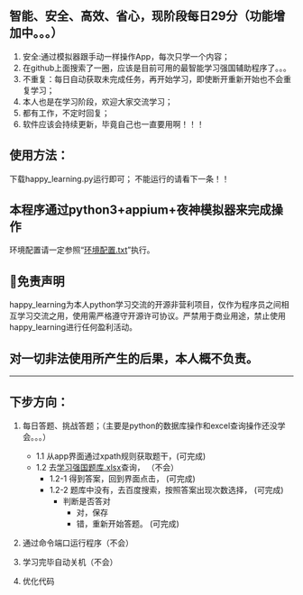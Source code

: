 ## 智能、安全、高效、省心，现阶段每日29分（功能增加中。。。）
1. 安全:通过模拟器跟手动一样操作App，每次只学一个内容；
2. 在github上面搜索了一圈，应该是目前可用的最智能学习强国辅助程序了。。。
3. 不重复：每日自动获取未完成任务，再开始学习，即使断开重新开始也不会重复学习；
4. 本人也是在学习阶段，欢迎大家交流学习；
5. 都有工作，不定时回复；
6. 软件应该会持续更新，毕竟自己也一直要用啊！！！


## 使用方法：
下载happy_learning.py运行即可；
不能运行的请看下一条！！

##  本程序通过python3+appium+夜神模拟器来完成操作
环境配置请一定参照“[环境配置.txt](https://github.com/Kleverx/happy_learning/blob/master/%E7%8E%AF%E5%A2%83%E9%85%8D%E7%BD%AE.txt)”执行。


## 📃免责声明
happy_learning为本人python学习交流的开源非营利项目，仅作为程序员之间相互学习交流之用，使用需严格遵守开源许可协议。严禁用于商业用途，禁止使用happy_learning进行任何盈利活动。
## 对一切非法使用所产生的后果，本人概不负责。
--------------------------------------------------------------------------------------------------------


## 下步方向：
1. 每日答题、挑战答题；（主要是python的数据库操作和excel查询操作还没学会。。。）
    * 1.1 从app界面通过xpath规则获取题干，(可完成)
    * 1.2 去[学习强国题库.xlsx](https://github.com/Kleverx/happy_learning/blob/master/%E5%AD%A6%E4%B9%A0%E5%BC%BA%E5%9B%BD%E9%A2%98%E5%BA%93.xlsx)查询，             （不会）
        * 1.2-1 得到答案，回到界面点击，  (可完成)
        * 1.2-2 题库中没有，去百度搜索，按照答案出现次数选择， (可完成)
            * 判断是否答对
                * 对，保存  
                * 错，重新开始答题。     (可完成)
 
 2. 通过命令端口运行程序（不会）
 
 3. 学习完毕自动关机（不会）
 
 4. 优化代码 


